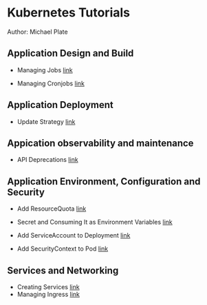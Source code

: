 # Kubernetes Tutorials

Author: Michael Plate

## Application Design and Build

- Managing Jobs [link](application-design-and-build/managing-jobs/README.md)

- Managing Cronjobs [link](application-design-and-build/managing-cronjobs/README.md)

## Application Deployment

- Update Strategy [link](application-deployment/update-strategy/README.md)

## Appication observability and maintenance

- API Deprecations [link](application-observability-and-maintenance/api-deprecations/README.md)

## Application Environment, Configuration and Security

- Add ResourceQuota [link](application-environment-configuration-and-security/add-resourcequota/README.md)

- Secret and Consuming It as Environment Variables [link](application-environment-configuration-and-security/secret-and-consuming-as-env-variables/README.md)

- Add ServiceAccount to Deployment [link](application-environment-configuration-and-security/add-sa-to-deployment/README.md)

- Add SecurityContext to Pod [link](application-environment-configuration-and-security/add-add-securitycontext-to-pod/README.md)

## Services and Networking

- Creating Services [link](services-networking/creating-services/README.md)
- Managing Ingress [link](services-networking/managing-ingress/README.md)
